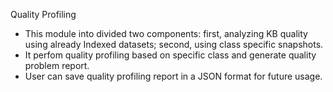 Quality Profiling

- This module into divided two components: first, analyzing KB quality using already Indexed datasets; second, using class specific snapshots.
- It perfom quality profiling based on specific class and generate quality problem report. 
- User can save quality profiling report in a JSON format for future usage.

